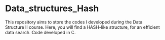 # Data_structures_Hash
This repository aims to store the codes I developed during the Data Structure II course. Here, you will find a HASH-like structure, for an efficient data search. Code developed in C.
